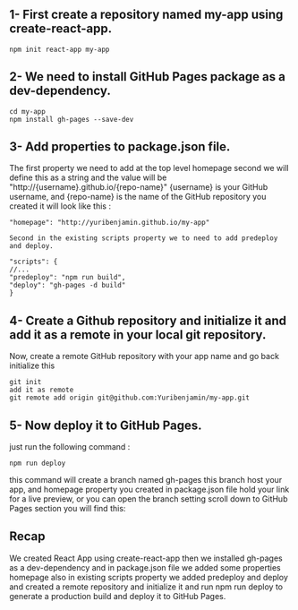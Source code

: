 ## 1- First create a repository named my-app using create-react-app.

```
npm init react-app my-app
```

## 2- We need to install GitHub Pages package as a dev-dependency.

```
cd my-app
npm install gh-pages --save-dev
```

## 3- Add properties to package.json file.

The first property we need to add at the top level homepage second we will define this as a string and the value will be "http://{username}.github.io/{repo-name}" {username} is your GitHub username, and {repo-name} is the name of the GitHub repository you created it will look like this :
```
"homepage": "http://yuribenjamin.github.io/my-app"

Second in the existing scripts property we to need to add predeploy and deploy.

"scripts": {
//...
"predeploy": "npm run build",
"deploy": "gh-pages -d build"
}

```
## 4- Create a Github repository and initialize it and add it as a remote in your local git repository.

Now, create a remote GitHub repository with your app name and go back initialize this
```
git init
add it as remote
git remote add origin git@github.com:Yuribenjamin/my-app.git
```

## 5- Now deploy it to GitHub Pages.

just run the following command :
```
npm run deploy
```
this command will create a branch named gh-pages this branch host your app, and homepage property you created in package.json file hold your link for a live preview, or you can open the branch setting scroll down to GitHub Pages section you will find this:

## Recap

We created React App using create-react-app
then we installed gh-pages as a dev-dependency
and in package.json file we added some properties homepage also in existing scripts property we added predeploy and deploy
and created a remote repository and initialize it
and run npm run deploy to generate a production build and deploy it to GitHub Pages.
